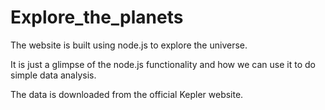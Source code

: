 # Explore_the_planets
The website is built using node.js to explore the universe. 

It is just a glimpse of the node.js functionality and how we can use it to do simple data analysis. 

The data is downloaded from the official Kepler website. 
